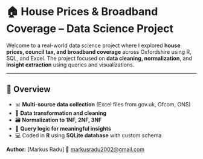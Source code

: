 # 🏠 House Prices & Broadband Coverage – Data Science Project

Welcome to a real-world data science project where I explored **house prices, council tax, and broadband coverage** across Oxfordshire using R, SQL, and Excel. The project focused on **data cleaning, normalization**, and **insight extraction** using queries and visualizations.

---

## 📌 Overview

- 📊 **Multi-source data collection** (Excel files from gov.uk, Ofcom, ONS)
- 🧼 **Data transformation and cleaning**
- 🗃️ **Normalization to 1NF, 2NF, 3NF**
- 🧠 **Query logic for meaningful insights**
- 💻 Coded in **R** using **SQLite database** with custom schema

**Author:** [Markus Radu] 
📧 markusradu2002@gmail.com
